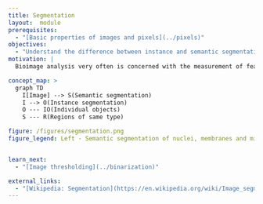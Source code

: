 ```yaml
---
title: Segmentation
layout:  module
prerequisites:
  - "[Basic properties of images and pixels](../pixels)"
objectives:
  - "Understand the difference between instance and semantic segmentation"
motivation: |
  Bioimage analysis very often is concerned with the measurement of features (intensity, shape, ...) of individual objects (cells, nuclei, ...) or regions (mesoderm, inter-cellular space, ...) in images. The process of partitioning an image into objects and regions is called "image segmentation" and due to its prevalence is of central importance to bioimage anlaysis.

concept_map: >
  graph TD
    I[Image] --> S(Semantic segmentation)
    I --> O(Instance segmentation)
    O --- IO(Individual objects)
    S --- R(Regions of same type)

figure: /figures/segmentation.png
figure_legend: Left - Semantic segmentation of nuclei, membranes and mitochondria; Right - Instance segmentation of cells. Data from Martinez, Pape et al., Whole body integration of gene expression and single-cell morphology, Cell 2021.


learn_next:
  - "[Image thresholding](../binarization)"

external_links:
  - "[Wikipedia: Segmentation](https://en.wikipedia.org/wiki/Image_segmentation#Groups_of_image_segmentation)"
---
```

